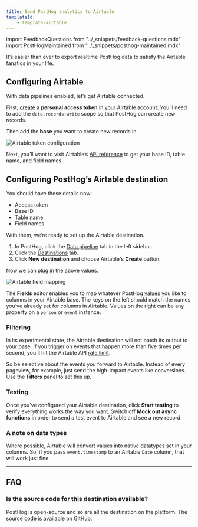 ```yaml
---
title: Send PostHog analytics to Airtable
templateId:
    - template-airtable
---
```


import FeedbackQuestions from "../_snippets/feedback-questions.mdx"
import PostHogMaintained from "../_snippets/posthog-maintained.mdx"

It’s easier than ever to export realtime PostHog data to satisfy the Airtable fanatics in your life.


## Configuring Airtable

With data pipelines enabled, let’s get Airtable connected.

First, [create](https://airtable.com/create/tokens/new) a **personal access token** in your Airtable account. You’ll need to add the `data.records:write` scope so that PostHog can create new records.

Then add the **base** you want to create new records in.

![Airtable token configuration](https://res.cloudinary.com/dmukukwp6/image/upload/airtable_pat_7ce7c538e6.png)

Next, you’ll want to visit Airtable’s [API reference](https://airtable.com/developers/web/api/introduction) to get your base ID, table name, and field names.

## Configuring PostHog’s Airtable destination

You should have these details now:

- Access token
- Base ID
- Table name
- Field names

With them, we’re ready to set up the Airtable destination.

1. In PostHog, click the [Data pipeline](https://us.posthog.com/pipeline/overview) tab in the left sidebar.
2. Click the [Destinations](https://us.posthog.com/pipeline/destinations?search=airtable) tab.
3. Click **New destination** and choose Airtable's **Create** button.

Now we can plug in the above values.

![Airtable field mapping](https://res.cloudinary.com/dmukukwp6/image/upload/airtable_fields_597f303a7a.png)

The **Fields** editor enables you to map whatever PostHog [values](/docs/cdp/destinations#input-formatting) you like to columns in your Airtable base. The keys on the left should match the names you’ve already set for columns in Airtable. Values on the right can be any property on a `person` or `event` instance.

<HideOnCDPIndex>

### Filtering

In its experimental state, the Airtable destination will not batch its output to your base. If you trigger on events that happen more than five times per second, you’ll hit the Airtable API [rate limit](https://airtable.com/developers/web/api/rate-limits).

So be selective about the events you forward to Airtable. Instead of every pageview, for example, just send the high-impact events like conversions. Use the **Filters** panel to set this up.

### Testing

Once you’ve configured your Airtable destination, click **Start testing** to verify everything works the way you want. Switch off **Mock out async functions** in order to send a test event to Airtable and see a new record.

### A note on data types

Where possible, Airtable will convert values into native datatypes set in your columns. So, if you pass `event.timestamp` to an Airtable `Date` column, that will work just fine.

***

<TemplateParameters />

## FAQ

### Is the source code for this destination available?

PostHog is open-source and so are all the destination on the platform. The [source code](https://github.com/PostHog/posthog/blob/master/posthog/cdp/templates/airtable/template_airtable.py) is available on GitHub.

<PostHogMaintained />

<FeedbackQuestions />

</HideOnCDPIndex>